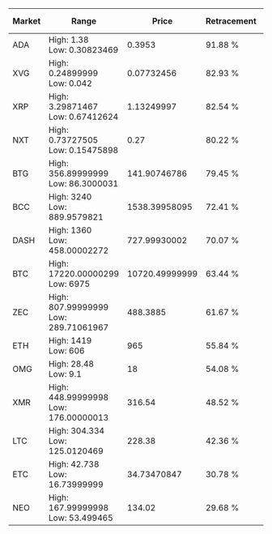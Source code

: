 | Market | Range | Price| Retracement | Doubles to 50% |
| --- | --- | --- | --- | --- |
| ADA | High: 1.38<br />Low: 0.30823469 | 0.3953 | 91.88 % | 2.14 |
| XVG | High: 0.24899999<br />Low: 0.042 | 0.07732456 | 82.93 % | 1.88 |
| XRP | High: 3.29871467<br />Low: 0.67412624 | 1.13249997 | 82.54 % | 1.75 |
| NXT | High: 0.73727505<br />Low: 0.15475898 | 0.27 | 80.22 % | 1.65 |
| BTG | High: 356.89999999<br />Low: 86.3000031 | 141.90746786 | 79.45 % | 1.56 |
| BCC | High: 3240<br />Low: 889.9579821 | 1538.39958095 | 72.41 % | 1.34 |
| DASH | High: 1360<br />Low: 458.00002272 | 727.99930002 | 70.07 % | 1.25 |
| BTC | High: 17220.00000299<br />Low: 6975 | 10720.49999999 | 63.44 % | 1.13 |
| ZEC | High: 807.99999999<br />Low: 289.71061967 | 488.3885 | 61.67 % | 1.12 |
| ETH | High: 1419<br />Low: 606 | 965 | 55.84 % | 1.05 |
| OMG | High: 28.48<br />Low: 9.1 | 18 | 54.08 % | 1.04 |
| XMR | High: 448.99999998<br />Low: 176.00000013 | 316.54 | 48.52 % | 0.00 |
| LTC | High: 304.334<br />Low: 125.0120469 | 228.38 | 42.36 % | 0.00 |
| ETC | High: 42.738<br />Low: 16.73999999 | 34.73470847 | 30.78 % | 0.00 |
| NEO | High: 167.99999998<br />Low: 53.499465 | 134.02 | 29.68 % | 0.00 |
